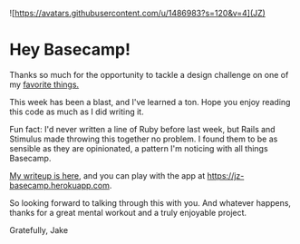 ![https://avatars.githubusercontent.com/u/1486983?s=120&v=4](JZ)

# Hey Basecamp!

Thanks so much for the opportunity to tackle a design challenge on one of my [favorite things.](https://beta.jakezien.com/favorites)

This week has been a blast, and I've learned a ton. Hope you enjoy reading this code as much as I did writing it.

Fun fact: I'd never written a line of Ruby before last week, but Rails and Stimulus made throwing this together no problem. I found them to be as sensible as they are opinionated, a pattern I'm noticing with all things Basecamp.

[My writeup is here](https://beta.jakezien.com/basecamp), and you can play with the app at https://jz-basecamp.herokuapp.com. 

So looking forward to talking through this with you. And whatever happens, thanks for a great mental workout and a truly enjoyable project.

Gratefully,
Jake
